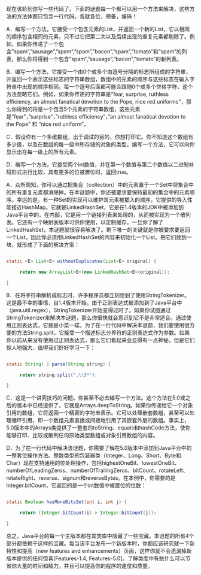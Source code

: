 现在该轮到你写一些代码了。下面的谜题每一个都可以用一个方法来解决，这些方法的方法体都只包含一行代码。各就各位，预备，编码！ 
A．编写一个方法，它接受一个包含元素的List，并返回一个新的List，它以相同的顺序包含相同的元素，只不过它把第二次以及后续出现的重复元素都剔除了。例如，如果你传递了一个包含”spam”,”sausage”,”spam”,”spam”,”bacon”,”spam”,”tomato”和”spam”的列表，那么你将得到一个包含”spam”,”sausage”,”bacon”,”tomato”的新列表。 
B．编写一个方法，它接受一个由0个或多个由逗号分隔的标志所组成的字符串，并返回一个表示这些标志的字符串数组，数组中的元素的顺序与这些标志在输入字符串中出现的顺序相同。每一个逗号后面都可能会跟随0个或多个空格字符，这个方法忽略它们。例如，如果你传递的字符串是”fear, surprise, ruthless efficiency, an almost fanatical devotion to the Pope, nice red uniforms”，那么你得到的将是一个包含5个元素的字符串数组，这些元素是”fear”，”surprise”，”ruthless efficiency”，”an almost fanatical devotion to the Pope” 和 “nice red uniform”。 
C．假设你有一个多维数组，出于调试的目的，你想打印它。你不知道这个数组有多少级，以及在数组的每一级中所存储的对象的类型。编写一个方法，它可以向你显示出在每一级上的所有元素。 
D．编写一个方法，它接受两个int数值，并在第一个数值与第二个数值以二进制补码形式进行比较，具有更多的位被置位时，返回true。 
A．众所周知，你可以通过把集合（collection）中的元素置于一个Set中将集合中的所有重复元素都消除掉。在本谜题中，你还被要求要保持最初的集合中的元素顺序。幸运的是，有一种Set的实现可以维护其元素被插入的顺序，它提供的导入性能接近HashMap。它就是LinkedHashSet，它是在1.4版本的JDK中被添加到Java平台中的。在内部，它是用一个链接列表来处理的，从而被实现为一个散列表。它还有一个映射表版本可供你使用，以定制缓存。一旦你了解了LinkedHashSet，本谜题就很容易解决了。剩下唯一的关键就是你被要求要返回一个List，因此你必须用LinkedHashSet的内容来初始化一个List。把它们放到一块，就形成了下面的解决方案： 
```java  
static <E> List<E> withoutDuplicates(List<E> original) {
     return new ArrayList<E>(new LinkedHashSet<E>(original));
}
```
B．在将字符串解析成标志时，许多程序员都立刻想到了使用StringTokenizer。这是最不幸的事情，自1.4版本开始，由于正则表达式被添加到了Java平台中（java.util.regex），StringTokenizer开始变得过时了。如果你试图通过StringTokenizer来解决本谜题，那么你很快就会意识到它不是非常适合。通过使用正则表达式，它就是小菜一碟。为了在一行代码中解决本谜题，我们要使用很方便的方法String.split，它接受一个描述标志分界符的正则表达式作为参数。如果你以前从来没有使用过正则表达式，那么它们看起来会显得有一点神秘，但是它们惊人地强大，值得我们好好学习一下： 
```java  
static String[ ] parse(String string) {
     return string.split(",\\S*");
}
```
C．这是一个讲究技巧的问题。你甚至不必去编写一个方法。这个方法在5.0或之后的版本中已经提供了，它就是Arrays.deepToString。如果你传递给它一个对象引用的数组，它将返回一个精密的字符串表示。它可以处理嵌套数组，甚至可以处理循环引用，即一个数组元素直接或间接地引用了其嵌套外层的数组。事实上，5.0版本中的Arrays类提供了一整套的toString、equals和hashCode方法，使你能够打印、比较或散列任何原始类型数组或对象引用数组的内容。 
D．为了在一行代码中解决该谜题，你需要了解在5.0版本中添加到Java平台中的一整套位操作方法。整数类型的包装器类（Integer、Long、Short、Byte和Char）现在支持通用的位处理操作，包括highestOneBit、lowestOneBit、numberOfLeadingZeros、numberOfTrailingZeros、bitCount、rotateLeft、rotateRight、reverse、signum和reverseBytes。在本例中，你需要的是Integer.bitCount，它返回的是一个int数值中被置位的位数： 
```java  
static Boolean hasMoreBitsSet(int i, int j) {
     return (Integer.bitCount(i) > Integer.bitCount(j));
}
```
总之，Java平台的每一个主版本都在其类库中隐藏了一些宝藏。本谜题的所有4个部分都依赖于这样的宝藏。每当该平台发布一个新版本时，你都应该研究就一下新特性和提高（new features and enhancements）页面，这样你就不会遗漏掉新版本提供的任何惊喜[Features-1.4, Features-5.0]。了解类库中有些什么可以节省你大量的时间和精力，并且可以提高你的程序的速度和质量。